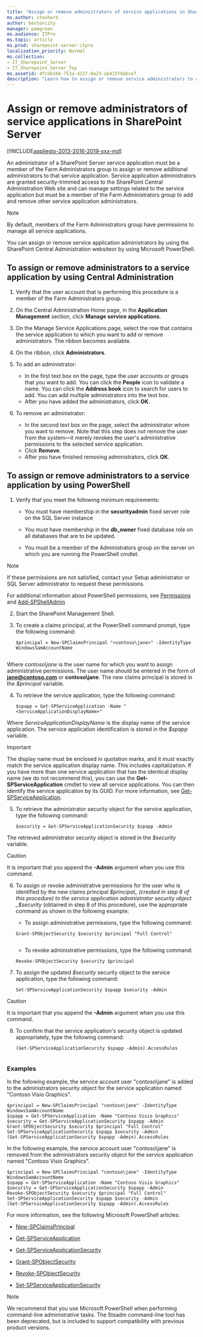 ```yaml
---
title: "Assign or remove administrators of service applications in SharePoint Server"
ms.author: stevhord
author: bentoncity
manager: pamgreen
ms.audience: ITPro
ms.topic: article
ms.prod: sharepoint-server-itpro
localization_priority: Normal
ms.collection:
- IT_Sharepoint_Server
- IT_Sharepoint_Server_Top
ms.assetid: 4fceb168-753a-4227-8a23-ab415f9abce7
description: "Learn how to assign or remove service administrators to a service application in SharePoint Server."
---
```


# Assign or remove administrators of service applications in SharePoint Server

[!INCLUDE[appliesto-2013-2016-2019-xxx-md](../includes/appliesto-2013-2016-2019-xxx-md.md)] 
  
An administrator of a SharePoint Server service application must be a member of the Farm Administrators group to assign or remove additional administrators to that service application. Service application administrators are granted security-trimmed access to the SharePoint Central Administration Web site and can manage settings related to the service application but must be a member of the Farm Administrators group to add and remove other service application administrators.
  
> [!NOTE]
> By default, members of the Farm Administrators group have permissions to manage all service applications. 
  
You can assign or remove service application administrators by using the SharePoint Central Administration websiteor by using Microsoft PowerShell.
  
## To assign or remove administrators to a service application by using Central Administration

1. Verify that the user account that is performing this procedure is a member of the Farm Administrators group.
    
2. On the Central Administration Home page, in the **Application Management** section, click **Manage service applications**.
    
3. On the Manage Service Applications page, select the row that contains the service application to which you want to add or remove administrators. The ribbon becomes available.
    
4. On the ribbon, click **Administrators**.
    
5. To add an administrator:
    
   - In the first text box on the page, type the user accounts or groups that you want to add. You can click the **People** icon to validate a name. You can click the **Address book** icon to search for users to add. You can add multiple administrators into the text box.
   - After you have added the administrators, click **OK**.
    
6. To remove an administrator:
    
   - In the second text box on the page, select the administrator whom you want to remove. Note that this step does not remove the user from the system—it merely revokes the user's administrative permissions to the selected service application.
   - Click **Remove**.
   - After you have finished removing administrators, click **OK**.
    
## To assign or remove administrators to a service application by using PowerShell

1. Verify that you meet the following minimum requirements:
    
   - You must have membership in the **securityadmin** fixed server role on the SQL Server instance 
    
   - You must have membership in the **db_owner** fixed database role on all databases that are to be updated. 
    
   - You must be a member of the Administrators group on the server on which you are running the PowerShell cmdlet.
    
> [!NOTE]
> If these permissions are not satisfied, contact your Setup administrator or SQL Server administrator to request these permissions. 
  
For additional information about PowerShell permissions, see [Permissions](/powershell/module/sharepoint-server/?view=sharepoint-ps#section3) and [Add-SPShellAdmin](/powershell/module/sharepoint-server/Add-SPShellAdmin?view=sharepoint-ps)
    
2. Start the SharePoint Management Shell.
    
3. To create a claims principal, at the PowerShell command prompt, type the following command:
    
   ```
   $principal = New-SPClaimsPrincipal "<contoso\jane>" -IdentityType WindowsSamAccountName
  
   ```


Where  _contoso\jane_ is the user name for which you want to assign administrative permissions. The user name should be entered in the form of **jane@contoso.com** or **contoso\jane**. The new claims principal is stored in the  _$principal_ variable. 
    
4. To retrieve the service application, type the following command:
    
   ```
   $spapp = Get-SPServiceApplication -Name "<ServiceApplicationDisplayName>"
   ```


Where  _ServiceApplicationDisplayName_ is the display name of the service application. The service application identification is stored in the  _$spapp_ variable. 
    
> [!IMPORTANT]
> The display name must be enclosed in quotation marks, and it must exactly match the service application display name. This includes capitalization. If you have more than one service application that has the identical display name (we do not recommend this), you can use the **Get-SPServiceApplication** cmdlet to view all service applications. You can then identify the service application by its GUID. For more information, see [Get-SPServiceApplication](/powershell/module/sharepoint-server/Get-SPServiceApplication?view=sharepoint-ps). 
  
5. To retrieve the administrator security object for the service application, type the following command:
    
   ```
   $security = Get-SPServiceApplicationSecurity $spapp -Admin
   ```

The retrieved administrator security object is stored in the  _$security_ variable. 

> [!CAUTION]
> It is important that you append the **-Admin** argument when you use this command. 
  
6. To assign or revoke administrative permissions for the user who is identified by the new claims principal  _$principal_ (created in step 6 of this procedure) to the service application administrator security object  _$security_ (obtained in step 8 of this procedure), use the appropriate command as shown in the following example: 
    
   - To assign administrative permissions, type the following command: 
    
   ```
   Grant-SPObjectSecurity $security $principal "Full Control"
  
   ```

   - To revoke administrative permissions, type the following command:
    
   ```
   Revoke-SPObjectSecurity $security $principal
   ```

7. To assign the updated  _$security_ security object to the service application, type the following command: 
    
   ```
   Set-SPServiceApplicationSecurity $spapp $security -Admin
   ```

> [!CAUTION]
> It is important that you append the **-Admin** argument when you use this command. 

8. To confirm that the service application's security object is updated appropriately, type the following command: 
    
   ```
   (Get-SPServiceApplicationSecurity $spapp -Admin).AccessRules
  
   ```

### Examples

In the following example, the service account user "contoso\jane" is added to the administrators security object for the service application named "Contoso Visio Graphics".
  
```
$principal = New-SPClaimsPrincipal "contoso\jane" -IdentityType WindowsSamAccountName
$spapp = Get-SPServiceApplication -Name "Contoso Visio Graphics"
$security = Get-SPServiceApplicationSecurity $spapp -Admin
Grant-SPObjectSecurity $security $principal "Full Control"
Set-SPServiceApplicationSecurity $spapp $security -Admin
(Get-SPServiceApplicationSecurity $spapp -Admin).AccessRules
```

In the following example, the service account user "contoso\jane" is removed from the administrators security object for the service application named "Contoso Visio Graphics".
  
```
$principal = New-SPClaimsPrincipal "contoso\jane" -IdentityType WindowsSamAccountName
$spapp = Get-SPServiceApplication -Name "Contoso Visio Graphics"
$security = Get-SPServiceApplicationSecurity $spapp -Admin
Revoke-SPObjectSecurity $security $principal "Full Control"
Set-SPServiceApplicationSecurity $spapp $security -Admin
(Get-SPServiceApplicationSecurity $spapp -Admin).AccessRules
```

For more information, see the following Microsoft PowerShell articles:
  
- [New-SPClaimsPrincipal](/powershell/module/sharepoint-server/New-SPClaimsPrincipal?view=sharepoint-ps)
    
- [Get-SPServiceApplication](/powershell/module/sharepoint-server/Get-SPServiceApplication?view=sharepoint-ps)
    
- [Get-SPServiceApplicationSecurity](/powershell/module/sharepoint-server/Get-SPServiceApplicationSecurity?view=sharepoint-ps)
    
- [Grant-SPObjectSecurity](/powershell/module/sharepoint-server/Grant-SPObjectSecurity?view=sharepoint-ps)
    
- [Revoke-SPObjectSecurity](/powershell/module/sharepoint-online/revoke-spobjectsecurity)
    
- [Set-SPServiceApplicationSecurity](/powershell/module/sharepoint-server/Set-SPServiceApplicationSecurity?view=sharepoint-ps)
    
> [!NOTE]
> We recommend that you use Microsoft PowerShell when performing command-line administrative tasks. The Stsadm command-line tool has been deprecated, but is included to support compatibility with previous product versions. 
  

